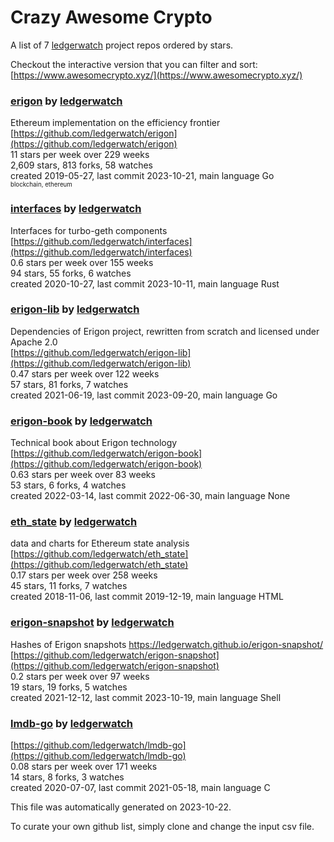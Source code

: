 # Crazy Awesome Crypto
A list of 7 [ledgerwatch](https://github.com/ledgerwatch) project repos ordered by stars.  

Checkout the interactive version that you can filter and sort: 
[https://www.awesomecrypto.xyz/](https://www.awesomecrypto.xyz/)  


### [erigon](https://github.com/ledgerwatch/erigon) by [ledgerwatch](https://github.com/ledgerwatch)  
Ethereum implementation on the efficiency frontier  
[https://github.com/ledgerwatch/erigon](https://github.com/ledgerwatch/erigon)  
11 stars per week over 229 weeks  
2,609 stars, 813 forks, 58 watches  
created 2019-05-27, last commit 2023-10-21, main language Go  
<sub><sup>blockchain, ethereum</sup></sub>


### [interfaces](https://github.com/ledgerwatch/interfaces) by [ledgerwatch](https://github.com/ledgerwatch)  
Interfaces for turbo-geth components  
[https://github.com/ledgerwatch/interfaces](https://github.com/ledgerwatch/interfaces)  
0.6 stars per week over 155 weeks  
94 stars, 55 forks, 6 watches  
created 2020-10-27, last commit 2023-10-11, main language Rust  


### [erigon-lib](https://github.com/ledgerwatch/erigon-lib) by [ledgerwatch](https://github.com/ledgerwatch)  
Dependencies of Erigon project, rewritten from scratch and licensed under Apache 2.0  
[https://github.com/ledgerwatch/erigon-lib](https://github.com/ledgerwatch/erigon-lib)  
0.47 stars per week over 122 weeks  
57 stars, 81 forks, 7 watches  
created 2021-06-19, last commit 2023-09-20, main language Go  


### [erigon-book](https://github.com/ledgerwatch/erigon-book) by [ledgerwatch](https://github.com/ledgerwatch)  
Technical book about Erigon technology  
[https://github.com/ledgerwatch/erigon-book](https://github.com/ledgerwatch/erigon-book)  
0.63 stars per week over 83 weeks  
53 stars, 6 forks, 4 watches  
created 2022-03-14, last commit 2022-06-30, main language None  


### [eth_state](https://github.com/ledgerwatch/eth_state) by [ledgerwatch](https://github.com/ledgerwatch)  
data and charts for Ethereum state analysis  
[https://github.com/ledgerwatch/eth_state](https://github.com/ledgerwatch/eth_state)  
0.17 stars per week over 258 weeks  
45 stars, 11 forks, 7 watches  
created 2018-11-06, last commit 2019-12-19, main language HTML  


### [erigon-snapshot](https://github.com/ledgerwatch/erigon-snapshot) by [ledgerwatch](https://github.com/ledgerwatch)  
Hashes of Erigon snapshots https://ledgerwatch.github.io/erigon-snapshot/  
[https://github.com/ledgerwatch/erigon-snapshot](https://github.com/ledgerwatch/erigon-snapshot)  
0.2 stars per week over 97 weeks  
19 stars, 19 forks, 5 watches  
created 2021-12-12, last commit 2023-10-19, main language Shell  


### [lmdb-go](https://github.com/ledgerwatch/lmdb-go) by [ledgerwatch](https://github.com/ledgerwatch)  
  
[https://github.com/ledgerwatch/lmdb-go](https://github.com/ledgerwatch/lmdb-go)  
0.08 stars per week over 171 weeks  
14 stars, 8 forks, 3 watches  
created 2020-07-07, last commit 2021-05-18, main language C  


This file was automatically generated on 2023-10-22.  

To curate your own github list, simply clone and change the input csv file.  